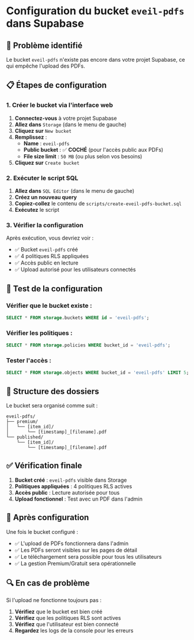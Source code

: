 # Configuration du bucket `eveil-pdfs` dans Supabase

## 🚨 Problème identifié
Le bucket `eveil-pdfs` n'existe pas encore dans votre projet Supabase, ce qui empêche l'upload des PDFs.

## 📋 Étapes de configuration

### 1. Créer le bucket via l'interface web

1. **Connectez-vous** à votre projet Supabase
2. **Allez dans** `Storage` (dans le menu de gauche)
3. **Cliquez sur** `New bucket`
4. **Remplissez** :
   - **Name** : `eveil-pdfs`
   - **Public bucket** : ✅ **COCHÉ** (pour l'accès public aux PDFs)
   - **File size limit** : `50 MB` (ou plus selon vos besoins)
5. **Cliquez sur** `Create bucket`

### 2. Exécuter le script SQL

1. **Allez dans** `SQL Editor` (dans le menu de gauche)
2. **Créez un nouveau query**
3. **Copiez-collez** le contenu de `scripts/create-eveil-pdfs-bucket.sql`
4. **Exécutez** le script

### 3. Vérifier la configuration

Après exécution, vous devriez voir :
- ✅ Bucket `eveil-pdfs` créé
- ✅ 4 politiques RLS appliquées
- ✅ Accès public en lecture
- ✅ Upload autorisé pour les utilisateurs connectés

## 🔧 Test de la configuration

### Vérifier que le bucket existe :
```sql
SELECT * FROM storage.buckets WHERE id = 'eveil-pdfs';
```

### Vérifier les politiques :
```sql
SELECT * FROM storage.policies WHERE bucket_id = 'eveil-pdfs';
```

### Tester l'accès :
```sql
SELECT * FROM storage.objects WHERE bucket_id = 'eveil-pdfs' LIMIT 5;
```

## 🎯 Structure des dossiers

Le bucket sera organisé comme suit :
```
eveil-pdfs/
├── premium/
│   └── [item_id]/
│       └── [timestamp]_[filename].pdf
└── published/
    └── [item_id]/
        └── [timestamp]_[filename].pdf
```

## ✅ Vérification finale

1. **Bucket créé** : `eveil-pdfs` visible dans Storage
2. **Politiques appliquées** : 4 politiques RLS actives
3. **Accès public** : Lecture autorisée pour tous
4. **Upload fonctionnel** : Test avec un PDF dans l'admin

## 🚀 Après configuration

Une fois le bucket configuré :
- ✅ L'upload de PDFs fonctionnera dans l'admin
- ✅ Les PDFs seront visibles sur les pages de détail
- ✅ Le téléchargement sera possible pour tous les utilisateurs
- ✅ La gestion Premium/Gratuit sera opérationnelle

## 🔍 En cas de problème

Si l'upload ne fonctionne toujours pas :
1. **Vérifiez** que le bucket est bien créé
2. **Vérifiez** que les politiques RLS sont actives
3. **Vérifiez** que l'utilisateur est bien connecté
4. **Regardez** les logs de la console pour les erreurs
